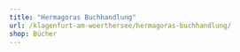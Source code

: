 ```yaml
---
title: "Hermagoras Buchhandlung"
url: /klagenfurt-am-woerthersee/hermagoras-buchhandlung/
shop: Bücher
---
```

